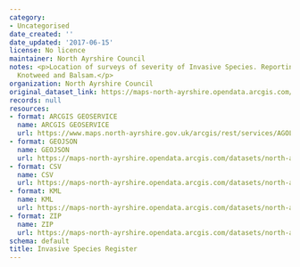 ```yaml
---
category:
- Uncategorised
date_created: ''
date_updated: '2017-06-15'
license: No licence
maintainer: North Ayrshire Council
notes: <p>Location of surveys of severity of Invasive Species. Reporting on Hogweed,
  Knotweed and Balsam.</p>
organization: North Ayrshire Council
original_dataset_link: https://maps-north-ayrshire.opendata.arcgis.com/maps/north-ayrshire::invasive-species-register
records: null
resources:
- format: ARCGIS GEOSERVICE
  name: ARCGIS GEOSERVICE
  url: https://www.maps.north-ayrshire.gov.uk/arcgis/rest/services/AGOL/Open_Data_Portal2/MapServer/10
- format: GEOJSON
  name: GEOJSON
  url: https://maps-north-ayrshire.opendata.arcgis.com/datasets/north-ayrshire::invasive-species-register.geojson?outSR=%7B%22latestWkid%22%3A27700%2C%22wkid%22%3A27700%7D
- format: CSV
  name: CSV
  url: https://maps-north-ayrshire.opendata.arcgis.com/datasets/north-ayrshire::invasive-species-register.csv?outSR=%7B%22latestWkid%22%3A27700%2C%22wkid%22%3A27700%7D
- format: KML
  name: KML
  url: https://maps-north-ayrshire.opendata.arcgis.com/datasets/north-ayrshire::invasive-species-register.kml?outSR=%7B%22latestWkid%22%3A27700%2C%22wkid%22%3A27700%7D
- format: ZIP
  name: ZIP
  url: https://maps-north-ayrshire.opendata.arcgis.com/datasets/north-ayrshire::invasive-species-register.zip?outSR=%7B%22latestWkid%22%3A27700%2C%22wkid%22%3A27700%7D
schema: default
title: Invasive Species Register
---
```

